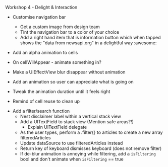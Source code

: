 Workshop 4 - Delight & Interaction

- Customise navigation bar
  - Get a custom image from design team
  - Tint the navigation bar to a color of your choice
  - Add a right hand item that is information button which when tapped shows the "data from newsapi.org" in a delightful way :awesome:

- Add an alpha animation to cells
 - On cellWillAppear - animate something in?
 - Make a UIEffectView blur disappear without animation
 - Add an animation so user can appreciate what is going on
  - Tweak the animation duration until it feels right
- Remind of cell reuse to clean up

<!-- - Add a 'read' state to each article
 - When user taps an article, save that index path
  - Learn about saving state in a UIViewController
 - When viewDidAppear occurs, use alpha animation to show blur EffectView + green check over article image
   - Learn about UIViewController life cycle
   - learn about UIAnimations + alpha levels -->

- Add a filter/search function
  - Nest disclaimer label within a vertical stack view
  - Add a UITextField to stack view (Mention safe areas?!)
    - Explain UITextField delegate
  - As the user types, perform a .filter{} to articles to create a new array filteredArticles
  - Update dataSource to use filteredArticles instead
  - Return key of keyboard dismisses keyboard (does not remove filter)
  - If de-blur animation is annoying while filtering, add a `isFiltering` bool and don't animate when `isFiltering` == true

 <!-- - Add a show more to each article
    - Button in the bottom of cell that says read more.
    - When tap, -->
